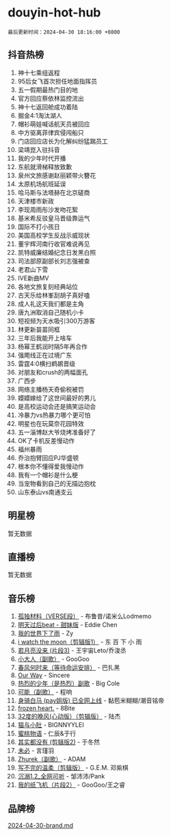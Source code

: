 # douyin-hot-hub

`最后更新时间：2024-04-30 18:16:00 +0800`

## 抖音热榜

1. 神十七乘组返程
1. 95后女飞首次担任地面指挥员
1. 五一假期最热门目的地
1. 官方回应蔡依林监控流出
1. 神十七返回舱成功着陆
1. 掘金4:1淘汰湖人
1. 帽衫萌娃喊话航天员被回应
1. 中方驱离菲律宾侵闯船只
1. 门店回应店长为化解纠纷猛踹员工
1. 梁靖崑入驻抖音
1. 我的少年时代开播
1. 东航就滑梯释放致歉
1. 泉州文旅感谢赵丽颖带火簪花
1. 太原机场航班延误
1. 哈马斯与法塔赫在北京磋商
1. 天津楼市新政
1. 李现周雨彤沙发吻花絮
1. 基米希反驳皇马晋级靠运气
1. 国际不打小孩日
1. 美国高校学生反战示威现状
1. 董宇辉河南行收官难说再见
1. 凯特威廉结婚纪念日发黑白照
1. 司法部原副部长刘志强被查
1. 老君山下雪
1. IVE新曲MV
1. 各地文旅复刻经典站位
1. 古天乐给林峯刮胡子真好嗑
1. 成人礼这天我们都是主角
1. 唐九洲取消自己随机小卡
1. 短视频为天水吸引300万游客
1. 林更新苗苗同框
1. 三年后我能开上啥车
1. 杨幂王鹤润时隔5年再合作
1. 强飑线正在过境广东
1. 雷霆4:0横扫鹈鹕晋级
1. 对朋友和crush的两幅面孔
1. 广西步
1. 网络主播杨天奇偷税被罚
1. 嬛嬛嫁给了这世间最好的男儿
1. 是高校运动会还是搞笑运动会
1. 冷暴力vs热暴力哪个更可怕
1. 明星也在玩莫奈花园特效
1. 五一淄博赵大爷烧烤准备好了
1. OK了卡机反差慢动作
1. 福州暴雨
1. 乔治抱臂回应PJ华盛顿
1. 根本你不懂得爱我慢动作
1. 我有一个帽衫是什么梗
1. 当宠物看到自己的无描边抱枕
1. 山东泰山vs南通支云

## 明星榜

暂无数据

## 直播榜

暂无数据

## 音乐榜

1. [孤独材料（VERSE段）](https://sf5-hl-cdn-tos.douyinstatic.com/obj/tos-cn-ve-2774/ocX7glDNHYlwFeYrGQfBZoThtvPWy8tCCEBGKQ) - 布鲁昔/诺米么Lodmemo
1. [明天过后beat - 甜妹版](https://sf5-hl-cdn-tos.douyinstatic.com/obj/tos-cn-ve-2774/osMLYeeoMm04CZyaI91XUDF8OzLRLgePKALGHI) - Eddie Chen
1. [我的世界下了雨](https://sf5-hl-cdn-tos.douyinstatic.com/obj/tos-cn-ve-2774/o85sBiwXIByH9bWIMAEEOoiQ1o1m9Afn15BspE) - Zy
1. [i watch the moon（剪辑版1）](https://sf5-hl-cdn-tos.douyinstatic.com/obj/tos-cn-ve-2774/o0I9mSChzHZANMJIEBfkCQzzg6N5WAcVtqft9P) - 东 百 下 小 雨
1. [若月亮没来 (片段3)](https://sf27-cdn-tos.douyinstatic.com/obj/tos-cn-ve-2774/okfyEUsGW1B1ovJi5JiN9IjvAT2lMwA054GoEB) - 王宇宙Leto/乔浚丞
1. [小大人（副歌）](https://sf5-hl-cdn-tos.douyinstatic.com/obj/tos-cn-ve-2774/oIhaDwehWhLFsVIG7QIICLLazDNGJAGg5geeb4) - GooGoo
1. [春风何时来（等待命运安排）](https://sf3-cdn-tos.douyinstatic.com/obj/tos-cn-ve-2774/oICBNbD3gelMfB4WgiD1KI2jQtXZE2FgHLwtsl) - 巴扎黑
1. [Our Way](https://sf3-cdn-tos.douyinstatic.com/obj/tos-cn-ve-2774/o8tPEkQgQNCe0DPeFwZzYrbqLlnzBBrYidWkEZ) - Sincere
1. [热烈的少年（是热烈）副歌](https://sf3-cdn-tos.douyinstatic.com/obj/tos-cn-ve-2774/owVNI0CLDAUMtSz6TEYvfFBFL4UDFFhLfgK8fa) - Big Cole
1. [可能（副歌）](https://sf3-cdn-tos.douyinstatic.com/obj/tos-cn-ve-2774/cde1731888894259b333569393c2fb51) - 程响
1. [身骑白马 (pay姐版) 已全网上线](https://sf3-cdn-tos.douyinstatic.com/obj/tos-cn-ve-2774/oQLO5ZgLsFkaDhdIIveF2zUCgfweY0gWaH4AQG) - 黏苞米糊糊/潮音铭帝
1. [frozen heart.](https://sf27-cdn-tos.douyinstatic.com/obj/tos-cn-ve-2774/oIIWJfyjIACZA9zQMtnJ6hQQhFC4vhCupoRBsO) - 8Bite
1. [32度的晚风(心动版）（剪辑版）](https://sf3-cdn-tos.douyinstatic.com/obj/tos-cn-ve-2774/owNyabsyWdzUulxhoJfK8IBXgp0UMQAHpvGh2B) - 陆杰
1. [猫与小肚](https://sf6-cdn-tos.douyinstatic.com/obj/tos-cn-ve-2774/osZeoClMECgK8DYl6VebABgbchEtPYQjZEnRtd) - BIGNNYYLEI
1. [蜜桃物语](https://sf5-hl-cdn-tos.douyinstatic.com/obj/tos-cn-ve-2774/oIhOSCZtIACtYU4XQkngiW9kCBfVD1Fz9IYeqL) - 仁辰&于行
1. [其实都没有 (剪辑版2)](https://sf5-hl-cdn-tos.douyinstatic.com/obj/tos-cn-ve-2774/oEBNQenHZtBhxYjGgUDQk0BCHTigQafgFlbQ7k) - 于冬然
1. [未必](https://sf6-cdn-tos.douyinstatic.com/obj/tos-cn-ve-2774/ogntQMFnKQDZUgTCYuJgfLEtleYZZFxBQqhhFB) - 言瑾羽
1. [Zhurek（副歌）](https://sf3-cdn-tos.douyinstatic.com/obj/tos-cn-ve-2774/ooQm8FBZQDlf0btEYgVpCcSCQfrdJGBEKZYBGS) - ADAM
1. [写不完的温柔（剪辑版）](https://sf5-hl-cdn-tos.douyinstatic.com/obj/tos-cn-ve-2774/oYBzzZQJ233GfwkemJJffAIWgeIYrjZfWhHTcG) - G.E.M. 邓紫棋
1. [沉溺1.2_全网可听](https://sf5-hl-cdn-tos.douyinstatic.com/obj/tos-cn-ve-2774/ok2QoiBqsWAX9McZmWiI9gAB0EzwD4Xj6yfmtH) - 邹沛沛/Pank
1. [我的纸飞机（片段2）](https://sf5-hl-cdn-tos.douyinstatic.com/obj/tos-cn-ve-2774/oM2ZrKcg2CD5AeRB2gkeXOFB1IxAGJdZPazYHf) - GooGoo/王之睿

## 品牌榜

[2024-04-30-brand.md](2024-04-30-brand.md)
